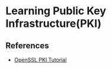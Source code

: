 # Learning Public Key Infrastructure(PKI)

## References

* [OpenSSL PKI Tutorial](https://pki-tutorial.readthedocs.io/en/latest/)
